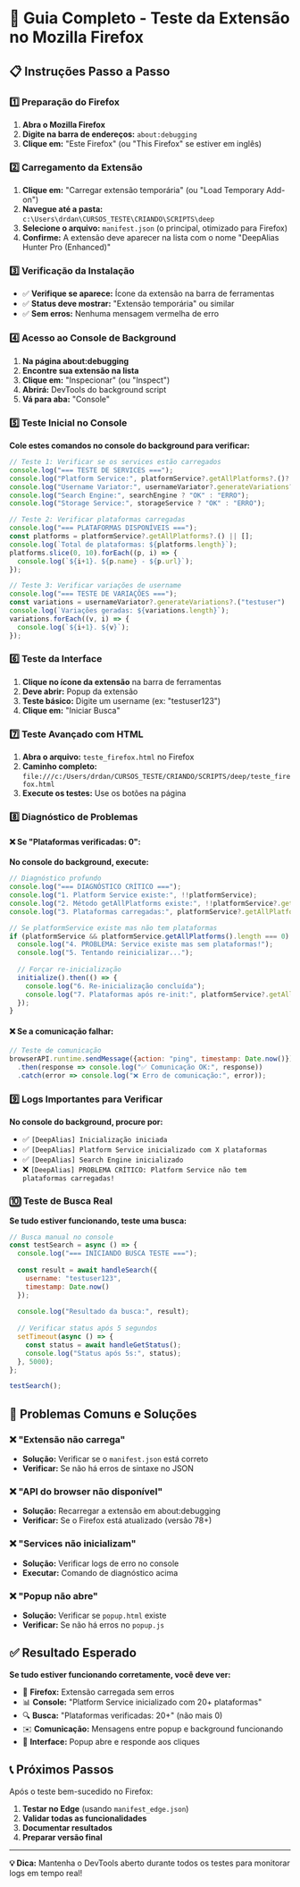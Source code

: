 # 🦊 Guia Completo - Teste da Extensão no Mozilla Firefox

## 📋 Instruções Passo a Passo

### 1️⃣ **Preparação do Firefox**
1. **Abra o Mozilla Firefox**
2. **Digite na barra de endereços:** `about:debugging`
3. **Clique em:** "Este Firefox" (ou "This Firefox" se estiver em inglês)

### 2️⃣ **Carregamento da Extensão**
1. **Clique em:** "Carregar extensão temporária" (ou "Load Temporary Add-on")
2. **Navegue até a pasta:** `c:\Users\drdan\CURSOS_TESTE\CRIANDO\SCRIPTS\deep`
3. **Selecione o arquivo:** `manifest.json` (o principal, otimizado para Firefox)
4. **Confirme:** A extensão deve aparecer na lista com o nome "DeepAlias Hunter Pro (Enhanced)"

### 3️⃣ **Verificação da Instalação**
- ✅ **Verifique se aparece:** Ícone da extensão na barra de ferramentas
- ✅ **Status deve mostrar:** "Extensão temporária" ou similar
- ✅ **Sem erros:** Nenhuma mensagem vermelha de erro

### 4️⃣ **Acesso ao Console de Background**
1. **Na página about:debugging**
2. **Encontre sua extensão na lista**
3. **Clique em:** "Inspecionar" (ou "Inspect")
4. **Abrirá:** DevTools do background script
5. **Vá para aba:** "Console"

### 5️⃣ **Teste Inicial no Console**
**Cole estes comandos no console do background para verificar:**

```javascript
// Teste 1: Verificar se os services estão carregados
console.log("=== TESTE DE SERVICES ===");
console.log("Platform Service:", platformService?.getAllPlatforms?.()?.length || "ERRO");
console.log("Username Variator:", usernameVariator?.generateVariations?.("test")?.length || "ERRO");
console.log("Search Engine:", searchEngine ? "OK" : "ERRO");
console.log("Storage Service:", storageService ? "OK" : "ERRO");

// Teste 2: Verificar plataformas carregadas
console.log("=== PLATAFORMAS DISPONÍVEIS ===");
const platforms = platformService?.getAllPlatforms?.() || [];
console.log(`Total de plataformas: ${platforms.length}`);
platforms.slice(0, 10).forEach((p, i) => {
  console.log(`${i+1}. ${p.name} - ${p.url}`);
});

// Teste 3: Verificar variações de username
console.log("=== TESTE DE VARIAÇÕES ===");
const variations = usernameVariator?.generateVariations?.("testuser") || [];
console.log(`Variações geradas: ${variations.length}`);
variations.forEach((v, i) => {
  console.log(`${i+1}. ${v}`);
});
```

### 6️⃣ **Teste da Interface**
1. **Clique no ícone da extensão** na barra de ferramentas
2. **Deve abrir:** Popup da extensão
3. **Teste básico:** Digite um username (ex: "testuser123")
4. **Clique em:** "Iniciar Busca"

### 7️⃣ **Teste Avançado com HTML**
1. **Abra o arquivo:** `teste_firefox.html` no Firefox
2. **Caminho completo:** `file:///c:/Users/drdan/CURSOS_TESTE/CRIANDO/SCRIPTS/deep/teste_firefox.html`
3. **Execute os testes:** Use os botões na página

### 8️⃣ **Diagnóstico de Problemas**

#### ❌ **Se "Plataformas verificadas: 0":**
**No console do background, execute:**
```javascript
// Diagnóstico profundo
console.log("=== DIAGNÓSTICO CRÍTICO ===");
console.log("1. Platform Service existe:", !!platformService);
console.log("2. Método getAllPlatforms existe:", !!platformService?.getAllPlatforms);
console.log("3. Plataformas carregadas:", platformService?.getAllPlatforms?.()?.length || 0);

// Se platformService existe mas não tem plataformas
if (platformService && platformService.getAllPlatforms().length === 0) {
  console.log("4. PROBLEMA: Service existe mas sem plataformas!");
  console.log("5. Tentando reinicializar...");
  
  // Forçar re-inicialização
  initialize().then(() => {
    console.log("6. Re-inicialização concluída");
    console.log("7. Plataformas após re-init:", platformService?.getAllPlatforms?.()?.length || 0);
  });
}
```

#### ❌ **Se a comunicação falhar:**
```javascript
// Teste de comunicação
browserAPI.runtime.sendMessage({action: "ping", timestamp: Date.now()})
  .then(response => console.log("✅ Comunicação OK:", response))
  .catch(error => console.log("❌ Erro de comunicação:", error));
```

### 9️⃣ **Logs Importantes para Verificar**

**No console do background, procure por:**
- ✅ `[DeepAlias] Inicialização iniciada`
- ✅ `[DeepAlias] Platform Service inicializado com X plataformas`
- ✅ `[DeepAlias] Search Engine inicializado`
- ❌ `[DeepAlias] PROBLEMA CRÍTICO: Platform Service não tem plataformas carregadas!`

### 🔟 **Teste de Busca Real**

**Se tudo estiver funcionando, teste uma busca:**
```javascript
// Busca manual no console
const testSearch = async () => {
  console.log("=== INICIANDO BUSCA TESTE ===");
  
  const result = await handleSearch({
    username: "testuser123",
    timestamp: Date.now()
  });
  
  console.log("Resultado da busca:", result);
  
  // Verificar status após 5 segundos
  setTimeout(async () => {
    const status = await handleGetStatus();
    console.log("Status após 5s:", status);
  }, 5000);
};

testSearch();
```

## 🚨 **Problemas Comuns e Soluções**

### ❌ **"Extensão não carrega"**
- **Solução:** Verificar se o `manifest.json` está correto
- **Verificar:** Se não há erros de sintaxe no JSON

### ❌ **"API do browser não disponível"** 
- **Solução:** Recarregar a extensão em about:debugging
- **Verificar:** Se o Firefox está atualizado (versão 78+)

### ❌ **"Services não inicializam"**
- **Solução:** Verificar logs de erro no console
- **Executar:** Comando de diagnóstico acima

### ❌ **"Popup não abre"**
- **Solução:** Verificar se `popup.html` existe
- **Verificar:** Se não há erros no `popup.js`

## ✅ **Resultado Esperado**

**Se tudo estiver funcionando corretamente, você deve ver:**
- 🦊 **Firefox:** Extensão carregada sem erros
- 📊 **Console:** "Platform Service inicializado com 20+ plataformas"
- 🔍 **Busca:** "Plataformas verificadas: 20+" (não mais 0)
- ✉️ **Comunicação:** Mensagens entre popup e background funcionando
- 🎯 **Interface:** Popup abre e responde aos cliques

## 📞 **Próximos Passos**

Após o teste bem-sucedido no Firefox:
1. **Testar no Edge** (usando `manifest_edge.json`)
2. **Validar todas as funcionalidades** 
3. **Documentar resultados**
4. **Preparar versão final**

---

**💡 Dica:** Mantenha o DevTools aberto durante todos os testes para monitorar logs em tempo real!
